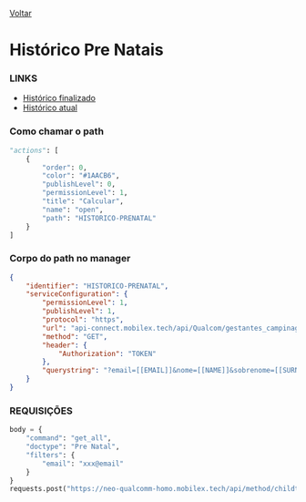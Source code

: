 [Voltar](./meuperfil.md)
# Histórico Pre Natais
### LINKS
- [Histórico finalizado](./historicofinalizado.md)
- [Histórico atual](../MEU%20PRENATAL/meuprenatal.md)

### Como chamar o path
~~~ python
"actions": [
    {
        "order": 0,
        "color": "#1AACB6",
        "publishLevel": 0,
        "permissionLevel": 1,
        "title": "Calcular",
        "name": "open",
        "path": "HISTORICO-PRENATAL"
    }
]
~~~


### Corpo do path no manager
``` json
{
    "identifier": "HISTORICO-PRENATAL",
    "serviceConfiguration": {
        "permissionLevel": 1,
        "publishLevel": 1,
        "protocol": "https",
        "url": "api-connect.mobilex.tech/api/Qualcom/gestantes_campinagrande_SANDBOX/meuPerfil/historicoPreNatal/response",
        "method": "GET",
        "header": {
            "Authorization": "TOKEN"
        },
        "querystring": "?email=[[EMAIL]]&nome=[[NAME]]&sobrenome=[[SURNAME]]"
    }
}
```

### REQUISIÇÕES
~~~ python
body = {
    "command": "get_all",
    "doctype": "Pre Natal",
    "filters": {
        "email": "xxx@email"
    }
}
requests.post("https://neo-qualcomm-homo.mobilex.tech/api/method/childtableapi", json=body, headers=headers)
~~~
